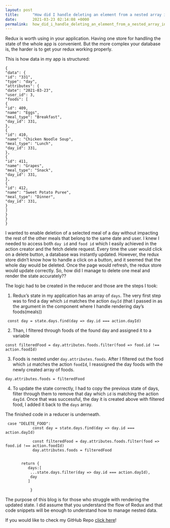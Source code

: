 ```yaml
---
layout: post
title:      "How did I handle deleting an element from a nested array in redux??"
date:       2021-03-23 02:14:08 +0000
permalink:  how_did_i_handle_deleting_an_element_from_a_nested_array_in_redux
---
```



Redux is worth using in your application. Having one store for handling the state of the whole app is convenient. But the more complex your database is, the harder is to get your redux working properly.

This is how data in my app is structured:

```
{
"data": {
"id": "331",
"type": "day",
"attributes": {
"date": "2021-03-23",
"user_id": 3,
"foods": [
{
"id": 409,
"name": "Eggs",
"meal_type": "Breakfast",
"day_id": 331,
},
{
"id": 410,
"name": "Chicken Noodle Soup",
"meal_type": "Lunch",
"day_id": 331,
},
{
"id": 411,
"name": "Grapes",
"meal_type": "Snack",
"day_id": 331,
},
{
"id": 412,
"name": "Sweet Potato Puree",
"meal_type": "Dinner",
"day_id": 331,
}
]
}
}
}
```

I wanted to enable deletion of a selected meal of a day without impacting the rest of the other meals that belong to the same date and user.  I knew I needed to access both `day id` and `food id` which I easily achieved in the action creator and the fetch delete request. Every time the user would click on a delete button, a database was instantly updated. However, the redux store didn’t know how to handle a click on a button, and it seemed that the whole day would be deleted. Once the page would refresh, the redux store would update correctly.
So, how did I manage to delete one meal and render the state accurately??

The logic had to be created in the reducer and those are the steps I took:

1. Redux’s state in my application has an array of `days`. The very first step was to find a day which `id` matches the action `dayId` (that I passed in as the argument in the component where I handle rendering day’s foods(meals))

 ` const day = state.days.find(day => day.id === action.dayId)`
 
2. Than,  I filtered through  foods of the found day and assigned it to a variable

 `const filteredFood = day.attributes.foods.filter(food => food.id !== action.foodId)`
 
 
3. Foods is nested under `day.attributes.foods`. After I filtered out the food which `id` matches the action `foodId`, I reassigned the day foods with the newly created array of foods.
 
 `day.attributes.foods = filteredFood`
 
4. To update the state correctly, I had to copy the previous state of days, filter through them to remove that day which `id` is matching the action `dayId`. Once that was successful, the day it is created above with filtered food, I added it back to the `days` array.

The finished code in a reducer is underneath.

```
 case "DELETE_FOOD":  
            const day = state.days.find(day => day.id === action.dayId)
         
            const filteredFood = day.attributes.foods.filter(food => food.id !== action.foodId)
            day.attributes.foods = filteredFood
        
         
       return {
          days:[
           ...state.days.filter(day => day.id === action.dayId),
           day
          ]
            
           }

```

The purpose of this blog is for those who struggle with rendering the updated state.  I did assume that you understand the flow of Redux and that code snippets will be enough to understand how to manage nested data.
 
If you would like to check my GitHub Repo [click here](https://github.com/ValentinaPanic/baby-eats-frontend)!
